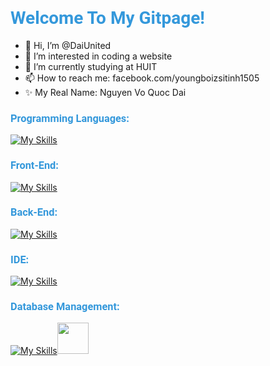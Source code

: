 <h1 style="font-family: 'Roboto', sans-serif; color: #3498db;">Welcome To My Gitpage!</h1>

- 👋 Hi, I’m @DaiUnited
- 👀 I’m interested in coding a website
- 🌱 I’m currently studying at HUIT
- 📫 How to reach me: facebook.com/youngboizsitinh1505
- ✨ My Real Name: Nguyen Vo Quoc Dai
<h3 style="font-family: 'Roboto', sans-serif; color: #3498db;">Programming Languages:</h3>

[![My Skills](https://skillicons.dev/icons?i=java,cs,js&theme=light)](https://skillicons.dev)

<h3 style="font-family: 'Roboto', sans-serif; color: #3498db;">Front-End:</h3>

[![My Skills](https://skillicons.dev/icons?i=js,html,css,bootstrap,jquery)](https://skillicons.dev)

<h3 style="font-family: 'Roboto', sans-serif; color: #3498db;">Back-End:</h3>

[![My Skills](https://skillicons.dev/icons?i=spring,dotnet,hibernate)](https://skillicons.dev)

<h3 style="font-family: 'Roboto', sans-serif; color: #3498db;">IDE:</h3>

[![My Skills](https://skillicons.dev/icons?i=git,github,idea,visualstudio,vscode)](https://skillicons.dev)

<h3 style="font-family: 'Roboto', sans-serif; color: #3498db;">Database Management:</h3>

[![My Skills](https://skillicons.dev/icons?i=mysql,mongodb)](https://skillicons.dev)<img src="https://github.com/user-attachments/assets/7e23bcae-1b0a-45eb-be65-d8d65a8d9c35" width="50" height="50">



<!---
DaiUnited/DaiUnited is a ✨ special ✨ repository because its `README.md` (this file) appears on your GitHub profile.
You can click the Preview link to take a look at your changes.
--->
